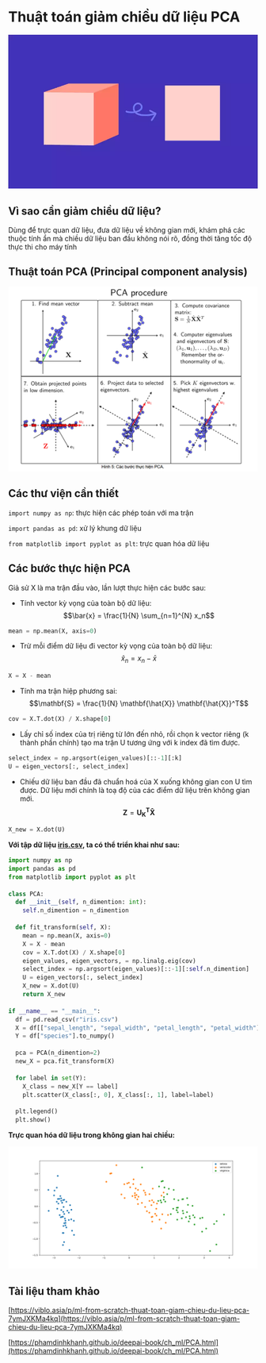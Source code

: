 # Thuật toán giảm chiều dữ liệu PCA

![PCA](images/image.bmp)

## Vì sao cần giảm chiều dữ liệu?

Dùng để trực quan dữ liệu, đưa dữ liệu về không gian mới, khám phá các thuộc tính ẩn mà chiều dữ liệu ban đầu không nói rõ, đồng thời tăng tốc độ thực thi cho máy tính

## Thuật toán PCA (Principal component analysis)

![PCA](images/PCA-Procedure.png)

## Các thư viện cần thiết

`import numpy as np`: thực hiện các phép toán với ma trận

`import pandas as pd`: xử lý khung dữ liệu

`from matplotlib import pyplot as plt`: trực quan hóa dữ liệu

## Các bước thực hiện PCA

Giả sử X là ma trận đầu vào, lần lượt thực hiện các bước sau:

- Tính vector kỳ vọng của toàn bộ dữ liệu:
$$\bar{x} = \frac{1}{N} \sum_{n=1}^{N} x_n$$

```python
mean = np.mean(X, axis=0)
```

- Trừ mỗi điểm dữ liệu đi vector kỳ vọng của toàn bộ dữ liệu:
$$\hat{x}_n = x_n - \bar{x}$$

```python
X = X - mean
```

- Tính ma trận hiệp phương sai:
$$\mathbf{S} = \frac{1}{N} \mathbf{\hat{X}} \mathbf{\hat{X}}^T$$

```python
cov = X.T.dot(X) / X.shape[0]
```

- Lấy chỉ số index của trị riêng từ lớn đến nhỏ, rồi chọn k vector riêng (k thành phần chính) tạo ma trận U tương ứng với k index đã tìm được.

```python
select_index = np.argsort(eigen_values)[::-1][:k]
U = eigen_vectors[:, select_index]
```

- Chiếu dữ liệu ban đầu đã chuẩn hoá của X
xuống không gian con U tìm được.
Dữ liệu mới chính là toạ độ của các điểm dữ liệu trên không gian mới.
$$\mathbf{Z} = \mathbf{U^T_K} \mathbf{\hat{X}}$$

```python
X_new = X.dot(U)
```

**Với tập dữ liệu [iris.csv](data/iris.csv), ta có thể triển khai như sau:**

```python
import numpy as np
import pandas as pd
from matplotlib import pyplot as plt

class PCA:
  def __init__(self, n_dimention: int):
    self.n_dimention = n_dimention

  def fit_transform(self, X):
    mean = np.mean(X, axis=0)
    X = X - mean
    cov = X.T.dot(X) / X.shape[0] 
    eigen_values, eigen_vectors, = np.linalg.eig(cov)
    select_index = np.argsort(eigen_values)[::-1][:self.n_dimention]
    U = eigen_vectors[:, select_index]
    X_new = X.dot(U)
    return X_new
    
if __name__ == "__main__":
  df = pd.read_csv(r"iris.csv")
  X = df[["sepal_length", "sepal_width", "petal_length", "petal_width"]].to_numpy()
  Y = df["species"].to_numpy()

  pca = PCA(n_dimention=2)
  new_X = pca.fit_transform(X)
  
  for label in set(Y):
    X_class = new_X[Y == label]
    plt.scatter(X_class[:, 0], X_class[:, 1], label=label)

  plt.legend()
  plt.show()
```

**Trực quan hóa dữ liệu trong không gian hai chiều:**

![Figure 1](images/Figure_1.png)

## Tài liệu tham khảo

[https://viblo.asia/p/ml-from-scratch-thuat-toan-giam-chieu-du-lieu-pca-7ymJXKMa4kq](https://viblo.asia/p/ml-from-scratch-thuat-toan-giam-chieu-du-lieu-pca-7ymJXKMa4kq)

[https://phamdinhkhanh.github.io/deepai-book/ch_ml/PCA.html](https://phamdinhkhanh.github.io/deepai-book/ch_ml/PCA.html)
